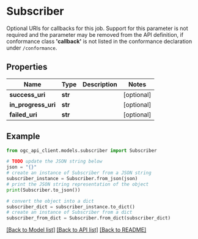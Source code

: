 # Subscriber

Optional URIs for callbacks for this job.  Support for this parameter is not required and the parameter may be removed from the API definition, if conformance class **'callback'** is not listed in the conformance declaration under `/conformance`.

## Properties

Name | Type | Description | Notes
------------ | ------------- | ------------- | -------------
**success_uri** | **str** |  | [optional] 
**in_progress_uri** | **str** |  | [optional] 
**failed_uri** | **str** |  | [optional] 

## Example

```python
from ogc_api_client.models.subscriber import Subscriber

# TODO update the JSON string below
json = "{}"
# create an instance of Subscriber from a JSON string
subscriber_instance = Subscriber.from_json(json)
# print the JSON string representation of the object
print(Subscriber.to_json())

# convert the object into a dict
subscriber_dict = subscriber_instance.to_dict()
# create an instance of Subscriber from a dict
subscriber_from_dict = Subscriber.from_dict(subscriber_dict)
```
[[Back to Model list]](../README.md#documentation-for-models) [[Back to API list]](../README.md#documentation-for-api-endpoints) [[Back to README]](../README.md)


